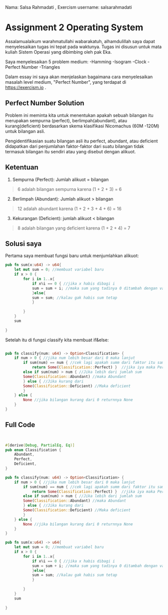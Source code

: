Nama: Salsa Rahmadati
, Exercism username: salsarahmadati

# Assignment 2 Operating System
Assalamualaikum warahmatullahi wabarakatuh, alhamdulillah saya dapat menyelesaikan tugas ini tepat pada waktunya.
Tugas ini disusun untuk mata kuliah Sistem Operasi yang dibimbing oleh pak Eka. 

Saya menyelesaikan 5 problem medium:
-Hamming
-Isogram
-Clock
-Perfect Number
-Triangles

Dalam essay ini saya akan menjelaskan bagaimana cara menyelesaikan masalah level medium, "Perfect Number", yang terdapat di https://exercism.io .




## Perfect Number Solution
Problem ini meminta kita untuk menentukan apakah sebuah bilangan itu merupakan sempurna (perfect), berlimpah(abundant), atau kurang(deficient) berdasarkan skema klasifikasi Nicomachus (60M -120M) untuk bilangan asli.

Pengidentifikasian suatu bilangan asli itu perfect, abundant, atau deficient didapatkan dari penjumlahan faktor-faktor dari suatu bilangan tidak termasuk bilangan itu sendiri atau yang disebut dengan alikuot.


## Ketentuan
1. Sempurna (Perfect): Jumlah alikuot = bilangan
  > 6 adalah bilangan sempurna karena (1 + 2 + 3) = 6
  
2. Berlimpah (Abundant): Jumlah alikuot > bilangan
  > 12 adalah abundant karena (1 + 2 + 3 + 4 + 6) = 16
  
3. Kekurangan (Deficient): jumlah alikuot < bilangan
  > 8 adalah bilangan yang deficient karena (1 + 2 + 4) = 7

## Solusi saya

Pertama saya membuat fungsi baru untuk menjumlahkan alikuot:

```rust
pub fn sum(x:u64) -> u64{
    let mut sum = 0; //membuat variabel baru
    if x > 0 {
        for i in 1..x{
            if x%i == 0 { //jika x habis dibagi i
            sum = sum + i; //maka sum yang tadinya 0 ditambah dengan value dari i
            }else{
            sum = sum; //kalau gak habis sum tetap
            }
            
        }
    }
    sum
    
}
```

Setelah itu di fungsi classify kita membuat if&else:

```rust

pub fn classify(num: u64) -> Option<Classification> {
    if num > 0 { //jika num lebih besar dari 0 maka lanjut 
        if sum(num) == num { //cek lagi apakah summ dari faktor itu sama 
            return Some(Classification::Perfect) }  //jika iya maka Perfect
        else if sum(num) > num { //Jika lebih dari jumlah sum
        Some(Classification::Abundant) //maka Abundant
        } else { //Jika kurang dari
        Some(Classification::Deficient) //Maka deficient
        }
    } else {
        None //jika bilangan kurang dari 0 returnnya None
    }
}
```

## Full Code

```rust


#[derive(Debug, PartialEq, Eq)]
pub enum Classification {
    Abundant,
    Perfect,
    Deficient,
}

pub fn classify(num: u64) -> Option<Classification> {
    if num > 0 { //jika num lebih besar dari 0 maka lanjut 
        if sum(num) == num { //cek lagi apakah summ dari faktor itu sama 
            return Some(Classification::Perfect) }  //jika iya maka Perfect
        else if sum(num) > num { //Jika lebih dari jumlah sum
        Some(Classification::Abundant) //maka Abundant
        } else { //Jika kurang dari
        Some(Classification::Deficient) //Maka deficient
        }
    } else {
        None //jika bilangan kurang dari 0 returnnya None
    }
}

pub fn sum(x:u64) -> u64{
    let mut sum = 0; //membuat variabel baru
    if x > 0 {
        for i in 1..x{
            if x%i == 0 { //jika x habis dibagi i
            sum = sum + i; //maka sum yang tadinya 0 ditambah dengan value dari i
            }else{
            sum = sum; //kalau gak habis sum tetap
            }
            
        }
    }
    sum
    
}
```



 
